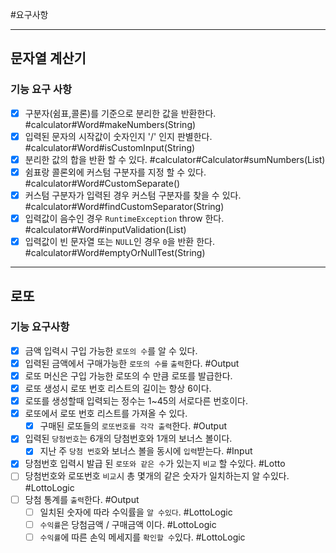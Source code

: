 #요구사항

-----

## 문자열 계산기
### 기능 요구 사항
 - [x] 구분자(쉼표,콜론)를 기준으로 분리한 값을 반환한다. #calculator#Word#makeNumbers(String)
 - [x] 입력된 문자의 시작값이 숫자인지 '/' 인지 판별한다. #calculator#Word#isCustomInput(String)
 - [x] 분리한 값의 합을 반환 할 수 있다. #calculator#Calculator#sumNumbers(List)
 - [x] 쉼표랑 콜론외에 커스텀 구분자를 지정 할 수 있다. #calculator#Word#CustomSeparate()
 - [x] 커스텀 구분자가 입력된 경우 커스텀 구분자를 찾을 수 있다. #calculator#Word#findCustomSeparator(String)
 - [x] 입력값이 음수인 경우 `RuntimeException` throw 한다. #calculator#Word#inputValidation(List)
 - [x] 입력값이 빈 문자열 또는 `NULL`인 경우 `0`을 반환 한다. #calculator#Word#emptyOrNullTest(String)

----------

## 로또
### 기능 요구사항

- [x] 금액 입력시 구입 가능한 `로또의 수`를 알 수 있다.
- [x] 입력된 금액에서 구매가능한 `로또의 수를` `출력`한다. #Output
- [x] 로또 머신은 구입 가능한 로또의 수 만큼 로또를 발급한다.
- [x] 로또 생성시 로또 번호 리스트의 길이는 항상 6이다.
- [x] 로또를 생성할때 입력되는 정수는 1~45의 서로다른 번호이다.
- [x] 로또에서 로또 번호 리스트를 가져올 수 있다.
  - [x] 구매된 로또들의 `로또번호를 각각 출력`한다. #Output
- [x] 입력된 `당첨번호`는 6개의 당첨번호와 1개의 보너스 볼이다.
  - [x] 지난 주 `당첨 번호`와 보너스 볼을 동시에 `입력`받는다. #Input
- [x] 당첨번호 입력시 발급 된 `로또와 같은 수`가 있는지 `비교` 할 수있다. #Lotto
- [ ] 당첨번호와 로또번호 `비교`시 총 몇개의 같은 숫자가 일치하는지 알 수있다. #LottoLogic
- [ ] 당첨 통계를 `출력`한다. #Output
  - [ ] 일치된 숫자에 따라 수익률을 `알 수있다`. #LottoLogic
  - [ ] `수익률`은 당첨금액 / 구매금액 이다. #LottoLogic
  - [ ] `수익률`에 따른 손익 메세지를 `확인할 수`있다. #LottoLogic
